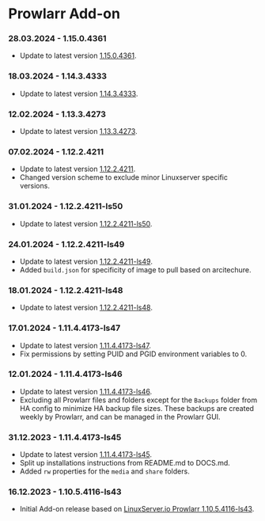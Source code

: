 # Prowlarr Add-on

### 28.03.2024 - 1.15.0.4361 
  - Update to latest version [1.15.0.4361](https://github.com/linuxserver/docker-prowlarr/releases/tag/1.15.0.4361-ls62).

### 18.03.2024 - 1.14.3.4333 
  - Update to latest version [1.14.3.4333](https://github.com/linuxserver/docker-prowlarr/releases/tag/1.14.3.4333-ls58).

### 12.02.2024 - 1.13.3.4273 
  - Update to latest version [1.13.3.4273](https://github.com/linuxserver/docker-prowlarr/releases/tag/1.13.3.4273-ls52).

### 07.02.2024 - 1.12.2.4211 
  - Update to latest version [1.12.2.4211](https://github.com/linuxserver/docker-prowlarr/releases/tag/1.12.2.4211-ls51).
  - Changed version scheme to exclude minor Linuxserver specific versions.

### 31.01.2024 - 1.12.2.4211-ls50 
  - Update to latest version [1.12.2.4211-ls50](https://github.com/linuxserver/docker-prowlarr/releases/tag/1.12.2.4211-ls50).

### 24.01.2024 - 1.12.2.4211-ls49 
  - Update to latest version [1.12.2.4211-ls49](https://github.com/linuxserver/docker-prowlarr/releases/tag/1.12.2.4211-ls49).
  - Added `build.json` for specificity of image to pull based on arcitechure.

### 18.01.2024 - 1.12.2.4211-ls48
  - Update to latest version [1.12.2.4211-ls48](https://github.com/linuxserver/docker-prowlarr/releases/tag/1.12.2.4211-ls48).

### 17.01.2024 - 1.11.4.4173-ls47
  - Update to latest version [1.11.4.4173-ls47](https://github.com/linuxserver/docker-prowlarr/releases/tag/1.11.4.4173-ls47).
  - Fix permissions by setting PUID and PGID environment variables to 0.

### 12.01.2024 - 1.11.4.4173-ls46
  - Update to latest version [1.11.4.4173-ls46](https://github.com/linuxserver/docker-prowlarr/releases/tag/1.11.4.4173-ls46).
  - Excluding all Prowlarr files and folders except for the `Backups` folder from HA config to minimize HA backup file sizes. These backups are created weekly by Prowlarr, and can be managed in the Prowlarr GUI.

### 31.12.2023 - 1.11.4.4173-ls45
  - Update to latest version [1.11.4.4173-ls45](https://github.com/linuxserver/docker-prowlarr/releases/tag/1.11.4.4173-ls45).
  - Split up installations instructions from README.md to DOCS.md.
  - Added `rw` properties for the `media` and `share` folders.

### 16.12.2023 - 1.10.5.4116-ls43
  - Initial Add-on release based on [LinuxServer.io Prowlarr 1.10.5.4116-ls43](https://github.com/linuxserver/docker-prowlarr/releases/tag/1.10.5.4116-ls43).
